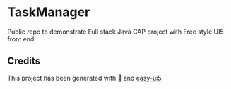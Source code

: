 # TaskManager

Public repo to demonstrate Full stack Java CAP project with Free style UI5 front end

## Credits
This project has been generated with 💙 and [easy-ui5](https://github.com/SAP)

